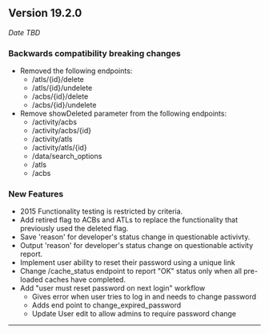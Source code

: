 
## Version 19.2.0
_Date TBD_

### Backwards compatibility breaking changes
* Removed the following endpoints:
  * /atls/{id}/delete
  * /atls/{id}/undelete
  * /acbs/{id}/delete
  * /acbs/{id}/undelete
* Remove showDeleted parameter from the following endpoints:
  * /activity/acbs
  * /activity/acbs/{id}
  * /activity/atls
  * /activity/atls/{id}
  * /data/search_options
  * /atls
  * /acbs

### New Features
* 2015 Functionality testing is restricted by criteria.
* Add retired flag to ACBs and ATLs to replace the functionality that previously used the deleted flag.
* Save 'reason' for developer's status change in questionable activivty.
* Output 'reason' for developer's status change on questionable activity report.
* Implement user ability to reset their password using a unique link
* Change /cache_status endpoint to report "OK" status only when all pre-loaded caches have completed.
* Add "user must reset password on next login" workflow
  * Gives error when user tries to log in and needs to change password
  * Adds end point to change_expired_password
  * Update User edit to allow admins to require password change

---

